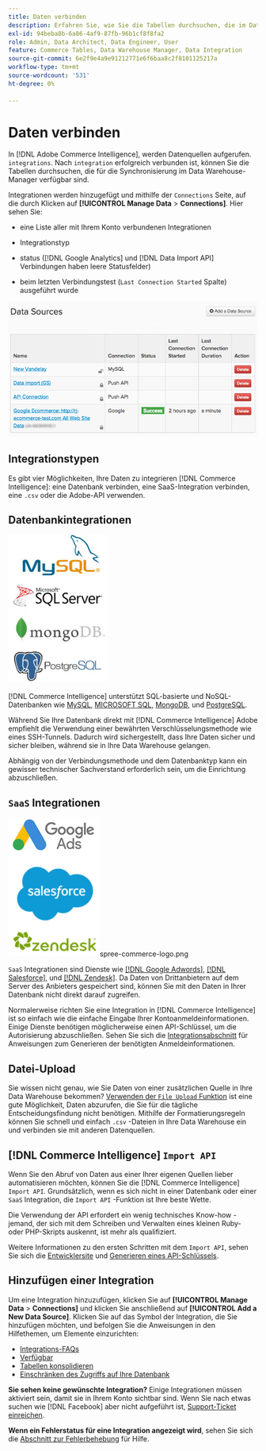 ```yaml
---
title: Daten verbinden
description: Erfahren Sie, wie Sie die Tabellen durchsuchen, die im Data Warehouse-Manager synchronisiert werden können.
exl-id: 94beba8b-6a86-4af9-87fb-96b1cf8f8fa2
role: Admin, Data Architect, Data Engineer, User
feature: Commerce Tables, Data Warehouse Manager, Data Integration
source-git-commit: 6e2f9e4a9e91212771e6f6baa8c2f8101125217a
workflow-type: tm+mt
source-wordcount: '531'
ht-degree: 0%

---
```


# Daten verbinden

In [!DNL Adobe Commerce Intelligence], werden Datenquellen aufgerufen. `integrations`. Nach `integration` erfolgreich verbunden ist, können Sie die Tabellen durchsuchen, die für die Synchronisierung im Data Warehouse-Manager verfügbar sind.

Integrationen werden hinzugefügt und mithilfe der `Connections` Seite, auf die durch Klicken auf **[!UICONTROL Manage Data** > **Connections]**. Hier sehen Sie:

* eine Liste aller mit Ihrem Konto verbundenen Integrationen

* Integrationstyp

* status ([!DNL Google Analytics] und [!DNL Data Import API] Verbindungen haben leere Statusfelder)

* beim letzten Verbindungstest (`Last Connection Started` Spalte) ausgeführt wurde

![data\_sources\_table.png](../../../assets/Data_Sources_Table.png)

## Integrationstypen

Es gibt vier Möglichkeiten, Ihre Daten zu integrieren [!DNL Commerce Intelligence]: eine Datenbank verbinden, eine SaaS-Integration verbinden, eine `.csv` oder die Adobe-API verwenden.

## Datenbankintegrationen

![Database\_icons.jpg](../../../assets/Database_icons.jpg)

[!DNL Commerce Intelligence] unterstützt SQL-basierte und NoSQL-Datenbanken wie [MySQL](../../importing-data/integrations/mysql-via-ssh-tunnel.md), [MICROSOFT SQL](../integrations/microsoft-sql-server.md), [MongoDB](../integrations/mongodb-via-ssh-tunnel.md), und [PostgreSQL](../integrations/postgresql.md).

Während Sie Ihre Datenbank direkt mit [!DNL Commerce Intelligence] Adobe empfiehlt die Verwendung einer bewährten Verschlüsselungsmethode wie eines SSH-Tunnels. Dadurch wird sichergestellt, dass Ihre Daten sicher und sicher bleiben, während sie in Ihre Data Warehouse gelangen.

Abhängig von der Verbindungsmethode und dem Datenbanktyp kann ein gewisser technischer Sachverstand erforderlich sein, um die Einrichtung abzuschließen.

## `SaaS` Integrationen

![](../../../assets/SaaS_icons.jpg)spree-commerce-logo.png

`SaaS` Integrationen sind Dienste wie [[!DNL Google Adwords]](../integrations/google-adwords.md), [[!DNL Salesforce]](../integrations/salesforce.md), und [[!DNL Zendesk]](../integrations/zendesk.md). Da Daten von Drittanbietern auf dem Server des Anbieters gespeichert sind, können Sie mit den Daten in Ihrer Datenbank nicht direkt darauf zugreifen.

Normalerweise richten Sie eine Integration in [!DNL Commerce Intelligence] ist so einfach wie die einfache Eingabe Ihrer Kontoanmeldeinformationen. Einige Dienste benötigen möglicherweise einen API-Schlüssel, um die Autorisierung abzuschließen. Sehen Sie sich die [Integrationsabschnitt](../integrations/integrations.md) für Anweisungen zum Generieren der benötigten Anmeldeinformationen.

## Datei-Upload

Sie wissen nicht genau, wie Sie Daten von einer zusätzlichen Quelle in Ihre Data Warehouse bekommen? [Verwenden der `File Upload` Funktion](../connecting-data/using-file-uploader.md) ist eine gute Möglichkeit, Daten abzurufen, die Sie für die tägliche Entscheidungsfindung nicht benötigen. Mithilfe der Formatierungsregeln können Sie schnell und einfach `.csv` -Dateien in Ihre Data Warehouse ein und verbinden sie mit anderen Datenquellen.

## [!DNL Commerce Intelligence] `Import API`

Wenn Sie den Abruf von Daten aus einer Ihrer eigenen Quellen lieber automatisieren möchten, können Sie die [!DNL Commerce Intelligence] `Import API`. Grundsätzlich, wenn es sich nicht in einer Datenbank oder einer `SaaS` Integration, die `Import API` -Funktion ist Ihre beste Wette.

Die Verwendung der API erfordert ein wenig technisches Know-how - jemand, der sich mit dem Schreiben und Verwalten eines kleinen Ruby- oder PHP-Skripts auskennt, ist mehr als qualifiziert.

Weitere Informationen zu den ersten Schritten mit dem `Import API`, sehen Sie sich die [Entwicklersite](https://developer.adobe.com/commerce/services/reporting/) und [Generieren eines API-Schlüssels](https://developer.adobe.com/commerce/services/reporting/import-api/).

## Hinzufügen einer Integration

Um eine Integration hinzuzufügen, klicken Sie auf **[!UICONTROL Manage Data** > **Connections]** und klicken Sie anschließend auf **[!UICONTROL Add a New Data Source]**. Klicken Sie auf das Symbol der Integration, die Sie hinzufügen möchten, und befolgen Sie die Anweisungen in den Hilfethemen, um Elemente einzurichten:

* [Integrations-FAQs](https://support.magento.com/hc/en-us/sections/360003161871-Integration-FAQ)
* [Verfügbar ](../integrations/integrations.md)
* [Tabellen konsolidieren](../../../best-practices/consolidating-your-tables.md)
* [Einschränken des Zugriffs auf Ihre Datenbank](../../../administrator/account-management/restrict-db-access.md)

**Sie sehen keine gewünschte Integration?** Einige Integrationen müssen aktiviert sein, damit sie in Ihrem Konto sichtbar sind. Wenn Sie nach etwas suchen wie [!DNL Facebook] aber nicht aufgeführt ist, [Support-Ticket einreichen](https://experienceleague.adobe.com/docs/commerce-knowledge-base/kb/troubleshooting/miscellaneous/mbi-service-policies.html).

**Wenn ein Fehlerstatus für eine Integration angezeigt wird**, sehen Sie sich die [Abschnitt zur Fehlerbehebung](https://support.magento.com/hc/en-us/sections/360003078151) für Hilfe.
